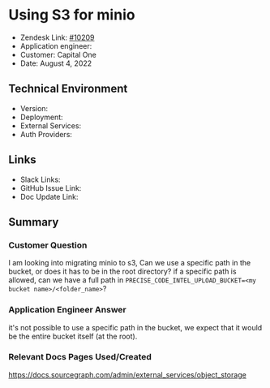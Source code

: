 
# Using S3 for minio <!-- Ticket Title  Hint: include keywords to make it searchable -->

- Zendesk Link: [#10209](https://sourcegraph.zendesk.com/agent/tickets/10209)
- Application engineer:
- Customer: Capital One <!-- Redact if this contains personally identifying information -->
- Date: August 4, 2022

<!-- Data populated from integration, speak to Ben Gordon or Michael Bali if not working -->
<!-- During Internal team trial, fill missing data manually (we are waiting for all data to sync) -->

## Technical Environment
- Version: ​
- Deployment:
- External Services:
- Auth Providers:


## Links
<!-- Data for application engineer manual entry -->
- Slack Links:
- GitHub Issue Link:
- Doc Update Link:

## Summary
### Customer Question
I am looking into migrating minio to s3, Can we use a specific path in the bucket, or does it has to be in the root directory? if a specific path is allowed, can we have a full path in `PRECISE_CODE_INTEL_UPLOAD_BUCKET=<my bucket name>/<folder_name>`?

### Application Engineer Answer
it's not possible to use a specific path in the bucket, we expect that it would be the entire bucket itself (at the root).

### Relevant Docs Pages Used/Created
https://docs.sourcegraph.com/admin/external_services/object_storage 

<!-- Once complete, upload a copy to https://github.com/sourcegraph/support-tools-internal/tree/main/resolved-tickets as a .md file -->
<!-- Name the file 10209.md -->
